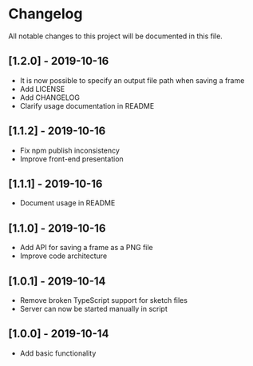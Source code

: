 # Changelog

All notable changes to this project will be documented in this file.

## [1.2.0] - 2019-10-16

- It is now possible to specify an output file path when saving a frame
- Add LICENSE
- Add CHANGELOG
- Clarify usage documentation in README

## [1.1.2] - 2019-10-16

- Fix npm publish inconsistency
- Improve front-end presentation

## [1.1.1] - 2019-10-16

- Document usage in README

## [1.1.0] - 2019-10-16

- Add API for saving a frame as a PNG file
- Improve code architecture

## [1.0.1] - 2019-10-14

- Remove broken TypeScript support for sketch files
- Server can now be started manually in script

## [1.0.0] - 2019-10-14

- Add basic functionality

